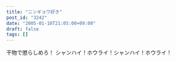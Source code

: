 ```yaml
---
title: "ニンギョウ好き"
post_id: "3242"
date: "2005-01-10T21:05:00+09:00"
draft: false
tags: []
---
```



干物で懲らしめろ！ シャンハイ！ホウライ！シャンハイ！ホウライ！
